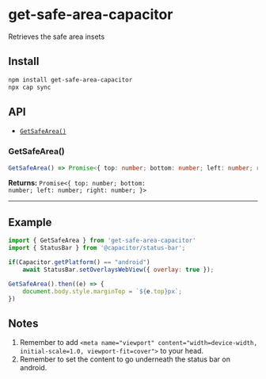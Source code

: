 # get-safe-area-capacitor

Retrieves the safe area insets

## Install

```bash
npm install get-safe-area-capacitor
npx cap sync
```

## API

<docgen-index>

* [`GetSafeArea()`](#Getsafearea)

</docgen-index>

<docgen-api>
<!--Update the source file JSDoc comments and rerun docgen to update the docs below-->

### GetSafeArea()

```typescript
GetSafeArea() => Promise<{ top: number; bottom: number; left: number; right: number; }>
```

**Returns:** <code>Promise&lt;{ top: number; bottom: number; left: number; right: number; }&gt;</code>

--------------------

</docgen-api>

## Example
```javascript
import { GetSafeArea } from 'get-safe-area-capacitor'
import { StatusBar } from '@capacitor/status-bar';

if(Capacitor.getPlatform() == "android")
    await StatusBar.setOverlaysWebView({ overlay: true });

GetSafeArea().then((e) => {
    document.body.style.marginTop = `${e.top}px`; 
})
```
## Notes
1. Remember to add `<meta name="viewport" content="width=device-width, initial-scale=1.0, viewport-fit=cover">` to your head.
1. Remember to set the content to go underneath the status bar on android.
